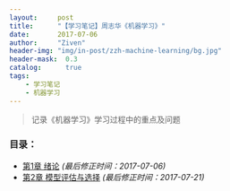 ```yaml
---
layout:     post
title:      "【学习笔记】周志华《机器学习》"
date:       2017-07-06
author:     "Ziven"
header-img: "img/in-post/zzh-machine-learning/bg.jpg"
header-mask:  0.3
catalog:      true
tags:
    - 学习笔记
    - 机器学习
---
```

>记录《机器学习》学习过程中的重点及问题

### 目录：
* [第1章 绪论](http://ziven.xin/1994/11/05/zzh-ml-chapter-1/) *(最后修正时间：2017-07-06)*
* [第2章 模型评估与选择](http://ziven.xin/1994/11/05/zzh-ml-chapter-2/) *(最后修正时间：2017-07-21)*
